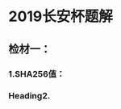 # 2019长安杯题解
## 检材一：
### 1.SHA256值：
###  Heading2.
<!--stackedit_data:
eyJoaXN0b3J5IjpbMjEyNDYxNjM1LC0xODUwNTYzNTcsLTIwOD
g3NDY2MTJdfQ==
-->